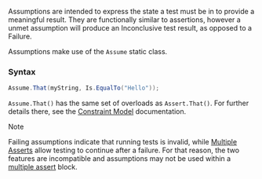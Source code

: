 Assumptions are intended to express the state a test must be in to provide a meaningful result. They are functionally similar to assertions, however a unmet assumption will produce an Inconclusive test result, as opposed to a Failure.

Assumptions make use of the `Assume` static class.

### Syntax

```csharp
Assume.That(myString, Is.EqualTo("Hello"));
```

`Assume.That()` has the same set of overloads as `Assert.That()`. For further details there, see the [Constraint Model](xref:constraintmodel) documentation.

> [!NOTE]
> Failing assumptions indicate that running tests is invalid,  while [Multiple Asserts](xref:MultipleAsserts) allow testing to continue after a failure. For that reason, the two features are incompatible and assumptions may not be used within a [multiple assert](xref:MultipleAsserts) block.
